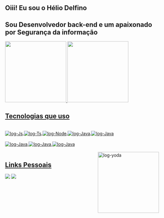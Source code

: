 ## Oiii! Eu sou o Hélio Delfino

## Sou Desenvolvedor back-end e um apaixonado por Segurança da informação
 <div>
  <a href="https://github.com/HelioHD">
  <img height="200em" src="https://github-readme-stats.vercel.app/api?username=HelioHD&theme=blue-green"/>
  <img height="200em" src="https://github-readme-stats.vercel.app/api/top-langs/?username=HelioHD&theme=blue-green"/>
</div>
 
 ## Tecnologias que uso
<div style="display: inline_block"><br>
  <img align="center" alt="log-Js" src="https://img.shields.io/badge/Node.js-43853D?style=for-the-badge&logo=node.js&logoColor=white">
  <img align="center" alt="log-Ts" src="https://img.shields.io/badge/JavaScript-F7DF1E?style=for-the-badge&logo=javascript&logoColor=black">
  <img align="center" alt="log-Node" src="https://img.shields.io/badge/C%23-239120?style=for-the-badge&logo=c-sharp&logoColor=white">
  <img align="center" alt="log-Java" src="https://img.shields.io/badge/Java-ED8B00?style=for-the-badge&logo=java&logoColor=white">
  <img align="center" alt="log-Java" src="https://img.shields.io/badge/Express.js-404D59?style=for-the-badge">
  <br>
   
  <br>
  <img align="center" alt="log-Java"  src="https://img.shields.io/badge/MySQL-00000F?style=for-the-badge&logo=mysql&logoColor=white">
  <img align="center" alt="log-Java"  src="https://img.shields.io/badge/Heroku-430098?style=for-the-badge&logo=heroku&logoColor=white">
  <img align="center" alt="log-Java"  src="https://img.shields.io/badge/Microsoft_Azure-0089D6?style=for-the-badge&logo=microsoft-azure&logoColor=white">

  <br>
 
  <br>
  <img align="right" height="200em" alt="log-yoda" src="https://media3.giphy.com/media/qgQUggAC3Pfv687qPC/giphy.gif">
 

</div>
  
  ## Links Pessoais
<div> 
  
  <a href = "mailto: helhinho10@gmail.com"><img src="https://img.shields.io/badge/-Gmail-%23333?style=for-the-badge&logo=gmail&logoColor=white" target="_blank"></a>
  <a href="https://www.linkedin.com/in/helio-delfino/" target="_blank"><img src="https://img.shields.io/badge/-LinkedIn-%230077B5?style=for-the-badge&logo=linkedin&logoColor=white" target="_blank"></a> 
 



 
</div>

